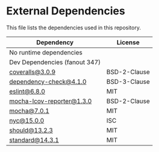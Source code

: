 # External Dependencies

This file lists the dependencies used in this repository.

| Dependency | License |
|-|-|
| No runtime dependencies |  |
| Dev Dependencies (fanout 347) |  |
| coveralls@3.0.9 | BSD-2-Clause |
| dependency-check@4.1.0 | BSD-3-Clause |
| eslint@6.8.0 | MIT |
| mocha-lcov-reporter@1.3.0 | BSD-2-Clause |
| mocha@7.0.1 | MIT |
| nyc@15.0.0 | ISC |
| should@13.2.3 | MIT |
| standard@14.3.1 | MIT |
